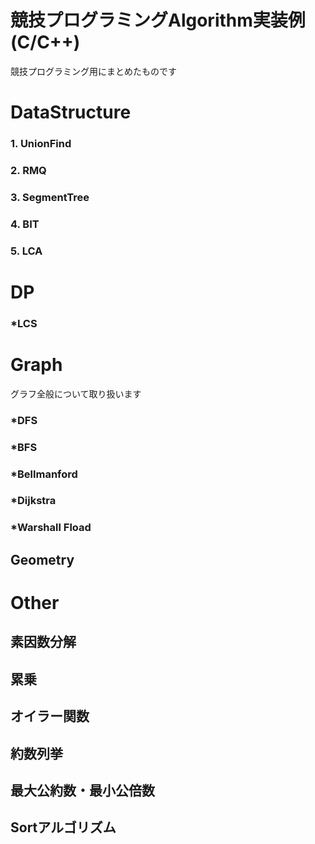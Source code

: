 # 競技プログラミングAlgorithm実装例(C/C++)
競技プログラミング用にまとめたものです


# DataStructure
### 1. UnionFind
### 2. RMQ
### 3. SegmentTree
### 4. BIT
### 5. LCA


# DP
### *LCS


# Graph
グラフ全般について取り扱います
### *DFS
### *BFS
### *Bellmanford
### *Dijkstra
### *Warshall Fload


## Geometry


# Other
## 素因数分解
## 累乗
## オイラー関数
## 約数列挙
## 最大公約数・最小公倍数
## Sortアルゴリズム
